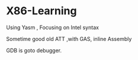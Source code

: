 # X86-Learning


Using Yasm ,  Focusing on Intel syntax 

Sometime good old ATT ,with GAS, inline Assembly 

GDB is goto debugger.
